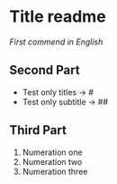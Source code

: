 # Title readme

*First commend in English*

## Second Part

- Test only titles -> #
- Test only subtitle -> ##

## Third Part

1. Numeration one
1. Numeration two
1. Numeration three